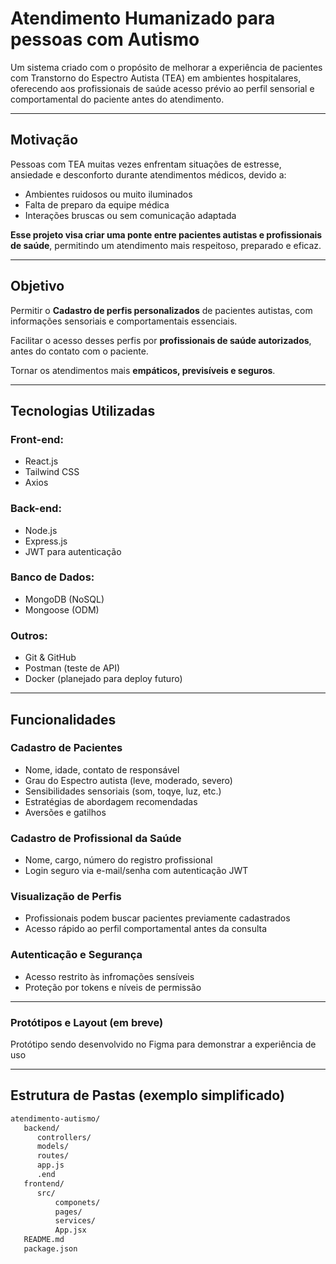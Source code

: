 # Atendimento Humanizado para pessoas com Autismo

Um sistema criado com o propósito de melhorar a experiência de pacientes com Transtorno 
do Espectro Autista (TEA) em ambientes hospitalares, oferecendo aos profissionais de saúde
acesso prévio ao perfil sensorial e comportamental do paciente antes do atendimento.

---

## Motivação

Pessoas com TEA muitas vezes enfrentam situações de estresse, ansiedade e desconforto durante
atendimentos médicos, devido a:
- Ambientes ruidosos ou muito iluminados
- Falta de preparo da equipe médica
- Interações bruscas ou sem comunicação adaptada

**Esse projeto visa criar uma ponte entre pacientes autistas e profissionais de saúde**, 
permitindo um atendimento mais respeitoso, preparado e eficaz.

---

## Objetivo

Permitir o **Cadastro de perfis personalizados** de pacientes autistas, com informações
sensoriais e comportamentais essenciais.

Facilitar o acesso desses perfis por **profissionais de saúde autorizados**, antes do
contato com o paciente.

Tornar os atendimentos mais **empáticos, previsíveis e seguros**.

---

## Tecnologias Utilizadas

### Front-end:
- React.js
- Tailwind CSS
- Axios

### Back-end:
- Node.js
- Express.js
- JWT para autenticação

### Banco de Dados:
- MongoDB (NoSQL)
- Mongoose (ODM)

### Outros:
- Git & GitHub
- Postman (teste de API)
- Docker (planejado para deploy futuro)

---

## Funcionalidades

### Cadastro de Pacientes
- Nome, idade, contato de responsável
- Grau do Espectro autista (leve, moderado, severo)
- Sensibilidades sensoriais (som, toqye, luz, etc.)
- Estratégias de abordagem recomendadas
- Aversões e gatilhos

### Cadastro de Profissional da Saúde
- Nome, cargo, número do registro profissional
- Login seguro via e-mail/senha com autenticação JWT

### Visualização de Perfis
- Profissionais podem buscar pacientes previamente cadastrados
- Acesso rápido ao perfil comportamental antes da consulta

### Autenticação e Segurança
- Acesso restrito às infromações sensíveis
- Proteção por tokens e níveis de permissão

---

### Protótipos e Layout (em breve)

Protótipo sendo desenvolvido no Figma para demonstrar a experiência de uso

---

## Estrutura de Pastas (exemplo simplificado)

```bash
atendimento-autismo/
   backend/
      controllers/
      models/
      routes/
      app.js
      .end
   frontend/
      src/
          componets/
          pages/
          services/
          App.jsx
   README.md
   package.json 



